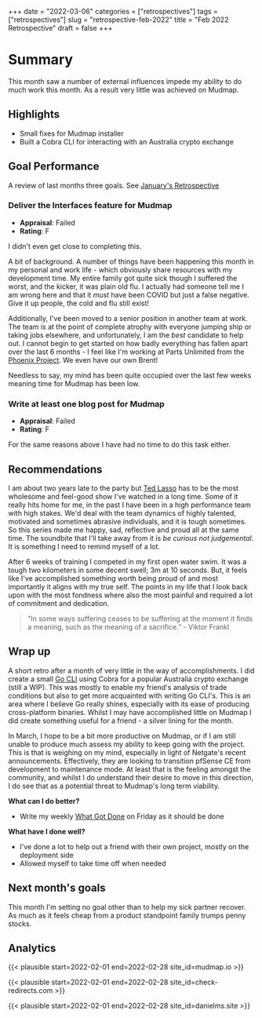 +++ 
date = "2022-03-06"
categories = ["retrospectives"]
tags = ["retrospectives"]
slug = "retrospective-feb-2022"
title = "Feb 2022 Retrospective"
draft = false 
+++


# Summary

This month saw a number of external influences impede my ability to do much work this month. As 
a result very little was achieved on Mudmap.

## Highlights

- Small fixes for Mudmap installer
- Built a Cobra CLI for interacting with an Australia crypto exchange

## Goal Performance

A review of last months three goals. See [January's Retrospective][old-retro]

[old-retro]: /retrospectives/2022/retrospective-jan-2022/

###  Deliver the Interfaces feature for Mudmap

- **Appraisal**: Failed
- **Rating**: F

I didn't even get close to completing this.

A bit of background. A number of things have been happening this month in my personal and work 
life - which obviously share resources with my development time. My entire family got quite sick 
though I suffered the worst, and the kicker, it was plain old flu. I actually had someone tell 
me I am wrong here and that it *must* have been COVID but just a false negative. Give it up 
people, the cold and flu still exist! 

Additionally, I've been moved to a senior position in another team at work. The team is at the 
point of complete atrophy with everyone jumping ship or taking jobs elsewhere, and unfortunately,
I am the *best* candidate to help out. I cannot begin to get started on how badly everything has 
fallen apart over the last 6 months - I feel like I'm working at Parts Unlimited from the 
[Phoenix Project](https://www.amazon.com.au/Phoenix-Project-DevOps-Helping-Business/dp/0988262592). 
We even have our own Brent!

Needless to say, my mind has been quite occupied over the last few weeks meaning time for Mudmap 
has been low. 

### Write at least one blog post for Mudmap

- **Appraisal**: Failed
- **Rating**: F

For the same reasons above I have had no time to do this task either.

## Recommendations

I am about two years late to the party but [Ted Lasso] has to be the most wholesome and 
feel-good show I've watched in a long time. Some of it really hits home for me, in the past I 
have been in a high performance team with high stakes. We'd deal with the team dynamics of highly 
talented, motivated and sometimes abrasive individuals, and it is tough sometimes. So this 
series made me happy, sad, reflective and proud all at the same time. The soundbite that I'll 
take away from it is *be curious not judgemental*. It is something I need to remind myself of a 
lot.

After 6 weeks of training I competed in my first open water swim. It was a tough two kilometers 
in some decent swell; 3m at 10 seconds. But, it feels like I've accomplished something worth 
being proud of and most importantly it aligns with my true self. The points in my life that I 
look back upon with the most fondness where also the most painful and required a lot of 
commitment and dedication.

> “In some ways suffering ceases to be suffering at the moment it finds a meaning, such as the 
> meaning of a sacrifice.” - Viktor Frankl

[ted lasso]: https://en.wikipedia.org/wiki/Ted_Lasso

## Wrap up

A short retro after a month of very little in the way of accomplishments. I did create a small 
[Go CLI][cli] using Cobra for a popular Australia crypto exchange (still a WIP). This was mostly to 
enable my friend's analysis of trade conditions but also to get more acquainted with writing Go 
CLI's. This is an area where I believe Go really shines, especially with its ease of producing 
cross-platform binaries. Whilst I may have accomplished little on Mudmap I did create something 
useful for a friend - a silver lining for the month.

In March, I hope to be a bit more productive on Mudmap, or if I am still unable to produce much 
assess my ability to keep going with the project. This is that is weighing on my 
mind, especially in light of Netgate's recent announcements. Effectively, they are looking to 
transition pfSense CE from development to maintenance mode. At least that is the feeling amongst the 
community, and whilst I do understand their desire to move in this direction, I do see that as a 
potential threat to Mudmap's long term viability.

**What can I do better?**

- Write my weekly [What Got Done][wgd] on Friday as it should be done

**What have I done well?**

- I've done a lot to help out a friend with their own project, mostly on the deployment side
- Allowed myself to take time off when needed

## Next month's goals

This month I'm setting no goal other than to help my sick partner recover. As much as it feels 
cheap from a product standpoint family trumps penny stocks.
 
## Analytics

{{< plausible start=2022-02-01 end=2022-02-28 site_id=mudmap.io >}}


{{< plausible start=2022-02-01 end=2022-02-28 site_id=check-redirects.com >}}


{{< plausible start=2022-02-01 end=2022-02-28 site_id=danielms.site >}}


[cli]: https://github.com/cupscanteen/swyftx-cli
[wgd]: https://whatgotdone.com
[mudmap]: https://mudmap.io?ref=danielms.site
